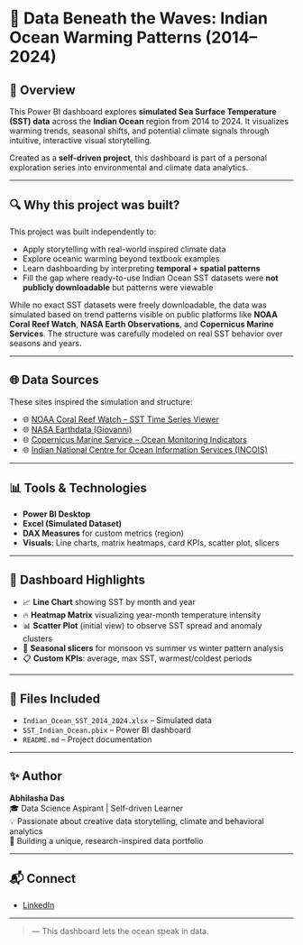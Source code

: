 # 🌊 Data Beneath the Waves: Indian Ocean Warming Patterns (2014–2024)

## 📌 Overview

This Power BI dashboard explores **simulated Sea Surface Temperature (SST) data** across the **Indian Ocean** region from 2014 to 2024. It visualizes warming trends, seasonal shifts, and potential climate signals through intuitive, interactive visual storytelling.

Created as a **self-driven project**, this dashboard is part of a personal exploration series into environmental and climate data analytics.

---

## 🔍 Why this project was built?

This project was built independently to:
- Apply storytelling with real-world inspired climate data
- Explore oceanic warming beyond textbook examples
- Learn dashboarding by interpreting **temporal + spatial patterns**
- Fill the gap where ready-to-use Indian Ocean SST datasets were **not publicly downloadable** but patterns were viewable

While no exact SST datasets were freely downloadable, the data was simulated based on trend patterns visible on public platforms like **NOAA Coral Reef Watch**, **NASA Earth Observations**, and **Copernicus Marine Services**. The structure was carefully modeled on real SST behavior over seasons and years.

---

## 🌐 Data Sources

These sites inspired the simulation and structure:

- 🌐 [NOAA Coral Reef Watch – SST Time Series Viewer](https://coralreefwatch.noaa.gov/vs/)
- 🌐 [NASA Earthdata (Giovanni)](https://giovanni.gsfc.nasa.gov/giovanni/)
- 🌐 [Copernicus Marine Service – Ocean Monitoring Indicators](https://marine.copernicus.eu/)
- 🌐 [Indian National Centre for Ocean Information Services (INCOIS)](https://incois.gov.in/)

---

## 📊 Tools & Technologies

- **Power BI Desktop**  
- **Excel (Simulated Dataset)**  
- **DAX Measures** for custom metrics (region)  
- **Visuals**: Line charts, matrix heatmaps, card KPIs, scatter plot, slicers

---

## 🧠 Dashboard Highlights

- 📈 **Line Chart** showing SST by month and year  
- 🔥 **Heatmap Matrix** visualizing year-month temperature intensity  
- 📊 **Scatter Plot** (initial view) to observe SST spread and anomaly clusters  
- 📅 **Seasonal slicers** for monsoon vs summer vs winter pattern analysis  
- 📋 **Custom KPIs**: average, max SST, warmest/coldest periods

  
---

## 📁 Files Included

- `Indian_Ocean_SST_2014_2024.xlsx` – Simulated data  
- `SST_Indian_Ocean.pbix` – Power BI dashboard  
- `README.md` – Project documentation



---

## ✨ Author

**Abhilasha Das**  
🎓 Data Science Aspirant | Self-driven Learner  
💡 Passionate about creative data storytelling, climate and behavioral analytics  
📍 Building a unique, research-inspired data portfolio 

---

## 📬 Connect 

- [LinkedIn](https://www.linkedin.com/in/abhilasha-das-375a95324?utm_source=share&utm_campaign=share_via&utm_content=profile&utm_medium=android_app)  
---

> — This dashboard lets the ocean speak in data.
